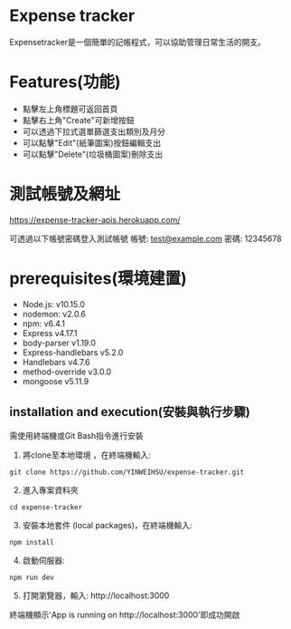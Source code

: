 # Expense tracker
Expensetracker是一個簡單的記帳程式，可以協助管理日常生活的開支。

# Features(功能)
* 點擊左上角標題可返回首頁
* 點擊右上角"Create"可新增按鈕
* 可以透過下拉式選單篩選支出類別及月分
* 可以點擊"Edit"(紙筆圖案)按鈕編輯支出
* 可以點擊"Delete"(垃圾桶圖案)刪除支出

# 測試帳號及網址
https://expense-tracker-apis.herokuapp.com/

可透過以下帳號密碼登入測試帳號
帳號: test@example.com
密碼: 12345678


# prerequisites(環境建置)
* Node.js: v10.15.0
* nodemon: v2.0.6
* npm: v6.4.1
* Express v4.17.1
* body-parser v1.19.0
* Express-handlebars v5.2.0
* Handlebars v4.7.6
* method-override v3.0.0
* mongoose v5.11.9


## installation and execution(安裝與執行步驟)
需使用終端機或Git Bash指令進行安裝

1. 將clone至本地環境 ，在終端機輸入:
```
git clone https://github.com/YINWEIHSU/expense-tracker.git
```
2. 進入專案資料夾
```
cd expense-tracker
```
3. 安裝本地套件 (local packages)，在終端機輸入:
```
npm install
```
4. 啟動伺服器:
```
npm run dev
```
5. 打開瀏覽器，輸入:
http://localhost:3000

終端機顯示'App is running on http://localhost:3000'即成功開啟


